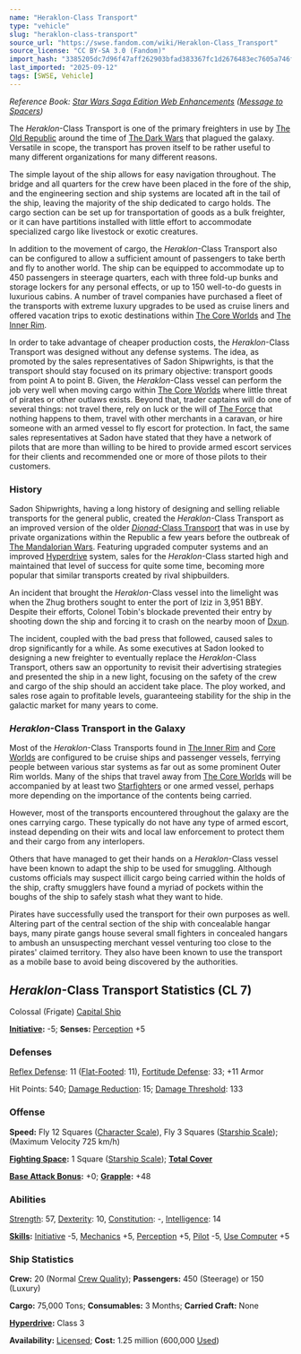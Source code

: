 ```yaml
---
name: "Heraklon-Class Transport"
type: "vehicle"
slug: "heraklon-class-transport"
source_url: "https://swse.fandom.com/wiki/Heraklon-Class_Transport"
source_license: "CC BY-SA 3.0 (Fandom)"
import_hash: "3385205dc7d96f47aff262903bfad383367fc1d2676483ec7605a746fe77d849"
last_imported: "2025-09-12"
tags: [SWSE, Vehicle]
---
```

*Reference Book: [Star Wars Saga Edition Web Enhancements](https://swse.fandom.com/wiki/Star_Wars_Saga_Edition_Web_Enhancements) ([Message to Spacers](https://swse.fandom.com/wiki/Message_to_Spacers))*

The *Heraklon*-Class Transport is one of the primary freighters in use by [The Old Republic](https://swse.fandom.com/wiki/The_Old_Republic) around the time of [The Dark Wars](https://swse.fandom.com/wiki/The_Dark_Wars) that plagued the galaxy. Versatile in scope, the transport has proven itself to be rather useful to many different organizations for many different reasons.

The simple layout of the ship allows for easy navigation throughout. The bridge and all quarters for the crew have been placed in the fore of the ship, and the engineering section and ship systems are located aft in the tail of the ship, leaving the majority of the ship dedicated to cargo holds. The cargo section can be set up for transportation of goods as a bulk freighter, or it can have partitions installed with little effort to accommodate specialized cargo like livestock or exotic creatures.

In addition to the movement of cargo, the *Heraklon*-Class Transport also can be configured to allow a sufficient amount of passengers to take berth and fly to another world. The ship can be equipped to accommodate up to 450 passengers in steerage quarters, each with three fold-up bunks and storage lockers for any personal effects, or up to 150 well-to-do guests in luxurious cabins. A number of travel companies have purchased a fleet of the transports with extreme luxury upgrades to be used as cruise liners and offered vacation trips to exotic destinations within [The Core Worlds](https://swse.fandom.com/wiki/The_Core_Worlds) and [The Inner Rim](https://swse.fandom.com/wiki/The_Inner_Rim).

In order to take advantage of cheaper production costs, the *Heraklon*-Class Transport was designed without any defense systems. The idea, as promoted by the sales representatives of Sadon Shipwrights, is that the transport should stay focused on its primary objective: transport goods from point A to point B. Given, the *Heraklon*-Class vessel can perform the job very well when moving cargo within [The Core Worlds](https://swse.fandom.com/wiki/The_Core_Worlds) where little threat of pirates or other outlaws exists. Beyond that, trader captains will do one of several things: not travel there, rely on luck or the will of [The Force](https://swse.fandom.com/wiki/The_Force) that nothing happens to them, travel with other merchants in a caravan, or hire someone with an armed vessel to fly escort for protection. In fact, the same sales representatives at Sadon have stated that they have a network of pilots that are more than willing to be hired to provide armed escort services for their clients and recommended one or more of those pilots to their customers.

### History
Sadon Shipwrights, having a long history of designing and selling reliable transports for the general public, created the *Heraklon*-Class Transport as an improved version of the older [*Dionad*-Class Transport](https://swse.fandom.com/wiki/Dionad-Class_Transport) that was in use by private organizations within the Republic a few years before the outbreak of [The Mandalorian Wars](https://swse.fandom.com/wiki/The_Mandalorian_Wars). Featuring upgraded computer systems and an improved [Hyperdrive](https://swse.fandom.com/wiki/Hyperdrive) system, sales for the *Heraklon*-Class started high and maintained that level of success for quite some time, becoming more popular that similar transports created by rival shipbuilders.

An incident that brought the *Heraklon*-Class vessel into the limelight was when the Zhug brothers sought to enter the port of Iziz in 3,951 BBY. Despite their efforts, Colonel Tobin's blockade prevented their entry by shooting down the ship and forcing it to crash on the nearby moon of [Dxun](https://swse.fandom.com/wiki/Dxun).

The incident, coupled with the bad press that followed, caused sales to drop significantly for a while. As some executives at Sadon looked to designing a new freighter to eventually replace the *Heraklon*-Class Transport, others saw an opportunity to revisit their advertising strategies and presented the ship in a new light, focusing on the safety of the crew and cargo of the ship should an accident take place. The ploy worked, and sales rose again to profitable levels, guaranteeing stability for the ship in the galactic market for many years to come.

### *Heraklon*-Class Transport in the Galaxy
Most of the *Heraklon*-Class Transports found in [The Inner Rim](https://swse.fandom.com/wiki/The_Inner_Rim) and [Core Worlds](https://swse.fandom.com/wiki/Core_Worlds) are configured to be cruise ships and passenger vessels, ferrying people between various star systems as far out as some prominent Outer Rim worlds. Many of the ships that travel away from [The Core Worlds](https://swse.fandom.com/wiki/The_Core_Worlds) will be accompanied by at least two [Starfighters](https://swse.fandom.com/wiki/Starfighters) or one armed vessel, perhaps more depending on the importance of the contents being carried.

However, most of the transports encountered throughout the galaxy are the ones carrying cargo. These typically do not have any type of armed escort, instead depending on their wits and local law enforcement to protect them and their cargo from any interlopers.

Others that have managed to get their hands on a *Heraklon*-Class vessel have been known to adapt the ship to be used for smuggling. Although customs officials may suspect illicit cargo being carried within the holds of the ship, crafty smugglers have found a myriad of pockets within the boughs of the ship to safely stash what they want to hide.

Pirates have successfully used the transport for their own purposes as well. Altering part of the central section of the ship with concealable hangar bays, many pirate gangs house several small fighters in concealed hangars to ambush an unsuspecting merchant vessel venturing too close to the pirates' claimed territory. They also have been known to use the transport as a mobile base to avoid being discovered by the authorities.

## *Heraklon*-Class Transport Statistics (CL 7)
Colossal (Frigate) [Capital Ship](https://swse.fandom.com/wiki/Capital_Ship)

**[Initiative](https://swse.fandom.com/wiki/Initiative):** -5; **Senses:** [Perception](https://swse.fandom.com/wiki/Perception) +5
### Defenses
[Reflex Defense](https://swse.fandom.com/wiki/Reflex_Defense_(Vehicles)): 11 ([Flat-Footed](https://swse.fandom.com/wiki/Flat-Footed): 11), [Fortitude Defense](https://swse.fandom.com/wiki/Fortitude_Defense_(Vehicles)): 33; +11 Armor

Hit Points: 540; [Damage Reduction](https://swse.fandom.com/wiki/Damage_Reduction): 15; [Damage Threshold](https://swse.fandom.com/wiki/Damage_Threshold_(Vehicles)): 133
### Offense
**Speed:** Fly 12 Squares ([Character Scale](https://swse.fandom.com/wiki/Character_Scale)), Fly 3 Squares ([Starship Scale](https://swse.fandom.com/wiki/Starship_Scale)); (Maximum Velocity 725 km/h)

**[Fighting Space](https://swse.fandom.com/wiki/Fighting_Space):** 1 Square ([Starship Scale](https://swse.fandom.com/wiki/Starship_Scale)); **[Total Cover](https://swse.fandom.com/wiki/Total_Cover)**

**[Base Attack Bonus](https://swse.fandom.com/wiki/Base_Attack_Bonus):** +0; **[Grapple](https://swse.fandom.com/wiki/Grapple):** +48
### Abilities
[Strength](https://swse.fandom.com/wiki/Strength): 57, [Dexterity](https://swse.fandom.com/wiki/Dexterity): 10, [Constitution](https://swse.fandom.com/wiki/Constitution): -, [Intelligence](https://swse.fandom.com/wiki/Intelligence): 14

**[Skills](https://swse.fandom.com/wiki/Skills):** [Initiative](https://swse.fandom.com/wiki/Initiative) -5, [Mechanics](https://swse.fandom.com/wiki/Mechanics) +5, [Perception](https://swse.fandom.com/wiki/Perception) +5, [Pilot](https://swse.fandom.com/wiki/Pilot) -5, [Use Computer](https://swse.fandom.com/wiki/Use_Computer) +5
### Ship Statistics
**Crew:** 20 (Normal [Crew Quality](https://swse.fandom.com/wiki/Crew_Quality)); **Passengers:** 450 (Steerage) or 150 (Luxury)

**Cargo:** 75,000 Tons; **Consumables:** 3 Months; **Carried Craft:** None

**[Hyperdrive](https://swse.fandom.com/wiki/Hyperdrive):** Class 3

**Availability:** [Licensed](https://swse.fandom.com/wiki/Licensed); **Cost:** 1.25 million (600,000 [Used](https://swse.fandom.com/wiki/Used))